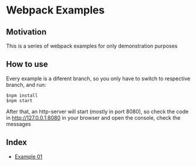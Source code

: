 # Webpack Examples

## Motivation
This is a series of webpack examples for only demonstration purposes

## How to use
Every example is a diferent branch, so you only have to switch to respective branch, and run:
```
$npm install
$npm start
```

After that, an http-server will start (mostly in port 8080), so check the code in http://127.0.0.1:8080 in your browser and open the console, check the messages

## Index

- [Example 01](https://github.com/alexserver/webpack-examples/blob/example01/readme.md)